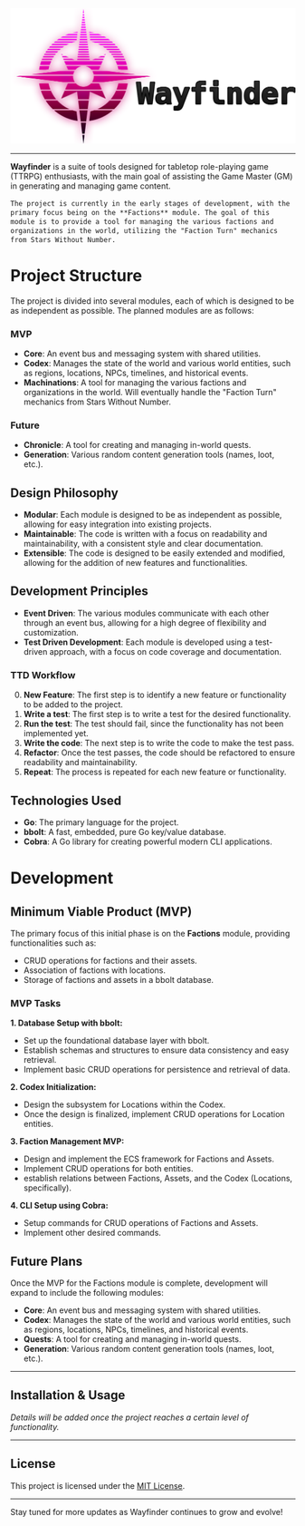 ![Wayfinder - Logo](<assets/banner.png>)

---

**Wayfinder** is a suite of tools designed for tabletop role-playing game (TTRPG) enthusiasts, with the main goal of assisting the Game Master (GM) in generating and managing game content.

```code
The project is currently in the early stages of development, with the primary focus being on the **Factions** module. The goal of this module is to provide a tool for managing the various factions and organizations in the world, utilizing the "Faction Turn" mechanics from Stars Without Number.
```

# Project Structure

The project is divided into several modules, each of which is designed to be as independent as possible. The planned modules are as follows:

### MVP
- **Core**: An event bus and messaging system with shared utilities.
- **Codex**: Manages the state of the world and various world entities, such as regions, locations, NPCs, timelines, and historical events.
- **Machinations**: A tool for managing the various factions and organizations in the world. Will eventually handle the "Faction Turn" mechanics from Stars Without Number. 

### Future
- **Chronicle**: A tool for creating and managing in-world quests.
- **Generation**: Various random content generation tools (names, loot, etc.).


## Design Philosophy
- **Modular**: Each module is designed to be as independent as possible, allowing for easy integration into existing projects.
- **Maintainable**: The code is written with a focus on readability and maintainability, with a consistent style and clear documentation.
- **Extensible**: The code is designed to be easily extended and modified, allowing for the addition of new features and functionalities.

## Development Principles
- **Event Driven**: The various modules communicate with each other through an event bus, allowing for a high degree of flexibility and customization.
- **Test Driven Development**: Each module is developed using a test-driven approach, with a focus on code coverage and documentation.


### TTD  Workflow
0. **New Feature**: The first step is to identify a new feature or functionality to be added to the project.
1. **Write a test**: The first step is to write a test for the desired functionality.
2. **Run the test**: The test should fail, since the functionality has not been implemented yet.
3. **Write the code**: The next step is to write the code to make the test pass.
4. **Refactor**: Once the test passes, the code should be refactored to ensure readability and maintainability.
5. **Repeat**: The process is repeated for each new feature or functionality.



## Technologies Used
- **Go**: The primary language for the project.
- **bbolt**: A fast, embedded, pure Go key/value database.
- **Cobra**: A Go library for creating powerful modern CLI applications.




# Development

## Minimum Viable Product (MVP)

The primary focus of this initial phase is on the **Factions** module, providing functionalities such as:

- CRUD operations for factions and their assets.
- Association of factions with locations.
- Storage of factions and assets in a bbolt database.


### MVP Tasks

**1. Database Setup with bbolt:**
- Set up the foundational database layer with bbolt.
- Establish schemas and structures to ensure data consistency and easy retrieval.
- Implement basic CRUD operations for persistence and retrieval of data.

**2. Codex Initialization:**

- Design the subsystem for Locations within the Codex.
- Once the design is finalized, implement CRUD operations for Location entities.
  
**3. Faction Management MVP:**
- Design and implement the ECS framework for Factions and Assets.
- Implement CRUD operations for both entities.
- establish relations between Factions, Assets, and the Codex (Locations, specifically).

**4. CLI Setup using Cobra:**
- Setup commands for CRUD operations of Factions and Assets.
- Implement other desired commands.



## Future Plans

Once the MVP for the Factions module is complete, development will expand to include the following modules:

- **Core**: An event bus and messaging system with shared utilities.
- **Codex**: Manages the state of the world and various world entities, such as regions, locations, NPCs, timelines, and historical events.
- **Quests**: A tool for creating and managing in-world quests.
- **Generation**: Various random content generation tools (names, loot, etc.).

---

## Installation & Usage

*Details will be added once the project reaches a certain level of functionality.*

---

## License

This project is licensed under the [MIT License](LICENSE).

---

Stay tuned for more updates as Wayfinder continues to grow and evolve!
